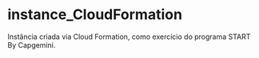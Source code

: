 # instance_CloudFormation
Instância criada via Cloud Formation, como exercício do programa START By Capgemini.
